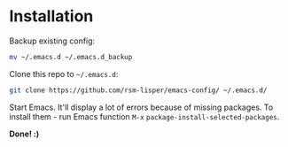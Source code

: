 
# Installation

Backup existing config:
```sh
mv ~/.emacs.d ~/.emacs.d_backup
```
Clone this repo to `~/.emacs.d`:
```sh
git clone https://github.com/rsm-lisper/emacs-config/ ~/.emacs.d/
```
Start Emacs. It'll display a lot of errors because of missing packages. To install them - run Emacs function `M-x` `package-install-selected-packages`.

**Done! :)**
